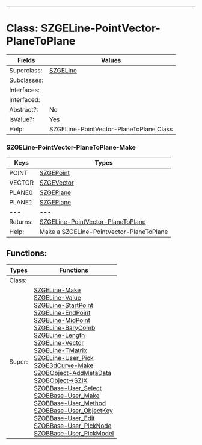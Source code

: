 ---------

# Class:	SZGELine-PointVector-PlaneToPlane

| Fields | Values |
| --------- | --------- |
| Superclass: | [SZGELine](SZGELine.html) |
| Subclasses: |  |
| Interfaces: |  |
| Interfaced: |  |
| Abstract?: | No |
| isValue?: | Yes |
| Help: | SZGELine-PointVector-PlaneToPlane Class |

### SZGELine-PointVector-PlaneToPlane-Make

| Keys | Types |
| --------- | --------- |
| POINT | [SZGEPoint](SZGEPoint.html) |
| VECTOR | [SZGEVector](SZGEVector.html) |
| PLANE0 | [SZGEPlane](SZGEPlane.html) |
| PLANE1 | [SZGEPlane](SZGEPlane.html) |
| **---** | **---** |
| Returns: | [SZGELine-PointVector-PlaneToPlane](SZGELine-PointVector-PlaneToPlane.html) |
| Help: | Make a SZGELine-PointVector-PlaneToPlane |


## Functions:

| Types | Functions |
| --------- | --------- |
| Class: |  |
| Super: | [SZGELine-Make](SZGELine.html) <br> [SZGELine-Value](SZGELine.html) <br> [SZGELine-StartPoint](SZGELine.html) <br> [SZGELine-EndPoint](SZGELine.html) <br> [SZGELine-MidPoint](SZGELine.html) <br> [SZGELine-BaryComb](SZGELine.html) <br> [SZGELine-Length](SZGELine.html) <br> [SZGELine-Vector](SZGELine.html) <br> [SZGELine-TMatrix](SZGELine.html) <br> [SZGELine-User_Pick](SZGELine.html) <br> [SZGE3dCurve-Make](SZGE3dCurve.html) <br> [SZOBObject-AddMetaData](SZOBObject.html) <br> [SZOBObject->SZIX](SZOBObject.html) <br> [SZOBBase-User_Select](SZOBBase.html) <br> [SZOBBase-User_Make](SZOBBase.html) <br> [SZOBBase-User_Method](SZOBBase.html) <br> [SZOBBase-User_ObjectKey](SZOBBase.html) <br> [SZOBBase-User_Edit](SZOBBase.html) <br> [SZOBBase-User_PickNode](SZOBBase.html) <br> [SZOBBase-User_PickModel](SZOBBase.html) |


